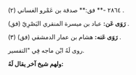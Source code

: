 ٢٨٦٤ -** فق:** صدقة بن عَمْرو الغساني (٢) .

**رَوَى عَن:** عباد بن ميسرة المنقري البَصْرِيّ (فق) .

**رَوَى عَنه:** هشام بن عمار الدمشقي (فق) (٣) .

روى لَهُ ابْن ماجه فِي "التفسير.

**ولهم شيخ آخر يقال لَهُ:**